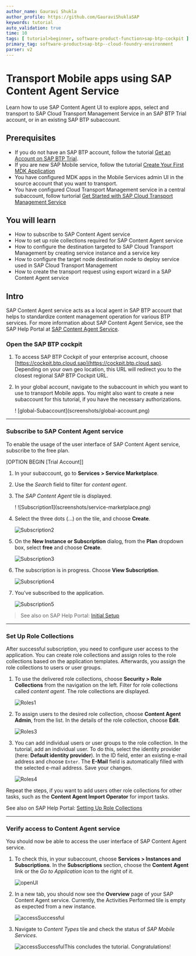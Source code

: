 ```yaml
---
author_name: Gauravi Shukla
author_profile: https://github.com/GauraviShuklaSAP
keywords: tutorial
auto_validation: true
time: 10
tags: [ tutorial>beginner, software-product-function>sap-btp-cockpit ]
primary_tag: software-product>sap-btp--cloud-foundry-environment
parser: v2
---
```

# Transport Mobile apps using SAP Content Agent Service
<!-- description --> Learn how to use SAP Content Agent UI to explore apps, select and transport to SAP Cloud Transport Management Service in an SAP BTP Trial account, or in an existing SAP BTP subaccount. 

## Prerequisites

 - If you do not have an SAP BTP account, follow the tutorial [Get an Account on SAP BTP Trial](hcp-create-trial-account).
 - If you are new SAP Mobile service, follow the tutorial [Create Your First MDK Application](https://developers.sap.com/mission.mobile-dev-kit-get-started.html)
 - You have configured MDK apps in the Mobile Services admin UI in the source account that you want to transport.
 - You have configured Cloud Transport Management service in a central subaccount, follow turtorial [Get Started with SAP Cloud Transport Management Service](https://developers-qa-blue.wcms-nonprod.c.eu-de-2.cloud.sap/tutorials/btp-transport-management-getting-started.html)

## You will learn
   - How to subscribe to SAP Content Agent service
   - How to set up role collections required for SAP Content Agent service
   - How to configure the destination targeted to SAP Cloud Transport Management by creating service instance and a service key 
   - How to configure the target node destination node to deploy service used in SAP Cloud Transport Management
   - How to create the transport request using export wizard in a SAP Content Agent service

## Intro

SAP Content Agent service acts as a local agent in SAP BTP account that helps to standardize content management operation for various BTP services.
For more information about SAP Content Agent Service, see the SAP Help Portal at [SAP Content Agent Service](https://help.sap.com/docs/content-agent-service).

### Open the SAP BTP cockpit


1. To access SAP BTP Cockpit of your enterprise account, choose [https://cockpit.btp.cloud.sap](https://cockpit.btp.cloud.sap).
   Depending on your own geo location, this URL will redirect you to the closest regional SAP BTP Cockpit URL.

2. In your global account, navigate to the subaccount in which you want to use to transport Mobile apps. You might also want to create a new subaccount for this tutorial, if you have the necessary authorizations.

     <!-- border -->! [global-Subaccount](screenshots/global-account.png)

---

### Subscribe to SAP Content Agent service

To enable the usage of the user interface of SAP Content Agent service, subscribe to the free plan.

[OPTION BEGIN [Trial Account]]

1. In your subaccount, go to **Services > Service Marketplace**.

2. Use the *Search* field to filter for *content agent*.

3. The *SAP Content Agent* tile is displayed.    

    <!-- border -->! ![Subscription1](screenshots/service-marketplace.png)

4. Select the three dots (...) on the tile, and choose **Create**.

    ![Subscription2](screenshots/create-subscription.png)

5. On the **New Instance or Subscription** dialog, from the **Plan** dropdown box, select **free** and choose **Create**.

    ![Subscription3](screenshots/subscription-plan.png)

6. The subscription is in progress. Choose **View Subscription**.

    ![Subscription4](screenshots/view-subscription.png)

7. You've subscribed to the application. 

    ![Subscription5](screenshots/subscription.png)


> See also on SAP Help Portal: [Initial Setup](https://help.sap.com/docs/content-agent-service/user-guide/subscribe-to-content-agent-service)


---


### Set Up Role Collections

After successful subscription, you need to configure user access to the application.  You can create role collections and assign roles to the role collections based on the application templates. Afterwards, you assign the role collections to users or user groups. 

1.  To use the delivered role collections, choose **Security > Role Collections** from the navigation on the left. Filter for role collections called *content agent*. The role collections are displayed. 

    ![Roles1](screenshots/delivered-roles.png)

2. To assign users to the desired role collection, choose **Content Agent Admin**, from the list. In the details of the role collection, choose **Edit**.

    ![Roles3](screenshots/roles-edit.png)

3. You can add individual users or user groups to the role collection. In the tutorial, add an individual user. To do this, select the identity provider (here: **Default identity provider**). In the ID field, enter an existing e-mail address and choose `Enter`. The **E-Mail** field is automatically filled with the selected e-mail address. Save your changes.

    ![Roles4](screenshots/user-edit.png)

Repeat the steps, if you want to add users other role collections for other tasks, such as the **Content Agent Import Operator** for import tasks. 



See also on SAP Help Portal: [Setting Up Role Collections](https://help.sap.com/docs/content-agent-service/user-guide/assign-user-roles-and-permissions?locale=en-US)

---


### Verify access to Content Agent service

You should now be able to access the user interface of SAP Content Agent service. 


1. To check this, in your subaccount, choose **Services > Instances and Subscriptions**. In the **Subscriptions** section, choose the **Content Agent** link or the *Go to Application* icon to the right of it.

    ![openUI](screenshots/go-to-subscription.png)

2. In a new tab, you should now see the **Overview** page of your SAP Content Agent service. Currently, the Activities Performed tile is empty as expected from a new instance. 	

    ![accessSuccessful](screenshots/0310%20cTMS%20UI%20access%20successful.png)


2. Navigate to *Content Types* tile and check the status of *SAP Mobile Services*. 

    ![accessSuccessful](screenshots/0310%20cTMS%20UI%20access%20successful.png)This concludes the tutorial. Congratulations!
